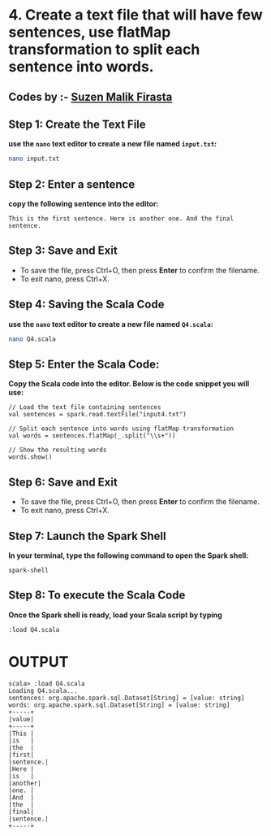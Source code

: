# 4. Create a text file that will have few sentences, use flatMap transformation to split each sentence into words. 
## Codes by :- [Suzen Malik Firasta](https://github.com/SuzenFirasta)


## Step 1: Create the Text File
**use the `nano` text editor to create a new file named `input.txt`:**
```bash
nano input.txt
```
## Step 2: Enter a sentence
**copy the following sentence into the editor:**

```
This is the first sentence. Here is another one. And the final sentence.
```
## Step 3: Save and Exit
* To save the file, press Ctrl+O, then press **Enter** to confirm the filename.
* To exit nano, press Ctrl+X.

## Step 4: Saving the Scala Code
**use the `nano` text editor to create a new file named `Q4.scala`:**
```bash
nano Q4.scala
```

## Step 5: Enter the Scala Code: 
**Copy the Scala code into the editor. Below is the code snippet you will use:**
```
// Load the text file containing sentences
val sentences = spark.read.textFile("input4.txt")

// Split each sentence into words using flatMap transformation
val words = sentences.flatMap(_.split("\\s+"))

// Show the resulting words
words.show()
```

## Step 6: Save and Exit
* To save the file, press Ctrl+O, then press **Enter** to confirm the filename.
* To exit nano, press Ctrl+X.

## Step 7: Launch the Spark Shell
**In your terminal, type the following command to open the Spark shell:**
```
spark-shell
```

## Step 8: To execute the Scala Code
**Once the Spark shell is ready, load your Scala script by typing**
```
:load Q4.scala
```

# OUTPUT

```
scala> :load Q4.scala
Loading Q4.scala...
sentences: org.apache.spark.sql.Dataset[String] = [value: string]
words: org.apache.spark.sql.Dataset[String] = [value: string]
+-----+
|value|
+-----+
|This |
|is   |
|the  |
|first|
|sentence.|
|Here |
|is   |
|another|
|one. |
|And  |
|the  |
|final|
|sentence.|
+-----+
```
